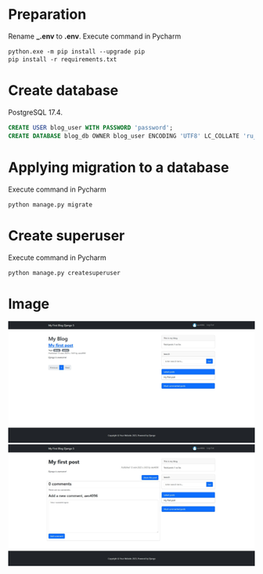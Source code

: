# Preparation
Rename **_.env** to **.env**. Execute command in Pycharm
```shell
python.exe -m pip install --upgrade pip
pip install -r requirements.txt
```

# Create database
PostgreSQL 17.4.
```sql
CREATE USER blog_user WITH PASSWORD 'password';
CREATE DATABASE blog_db OWNER blog_user ENCODING 'UTF8' LC_COLLATE 'ru_RU.UTF8' LC_CTYPE 'ru_RU.UTF8' TEMPLATE=template0;
```

# Applying migration to a database
Execute command in Pycharm
```shell
python manage.py migrate
```

# Create superuser
Execute command in Pycharm
```shell
python manage.py createsuperuser
```

# Image
![Image alt](/img/1.jpg)
![Image alt](/img/2.jpg)